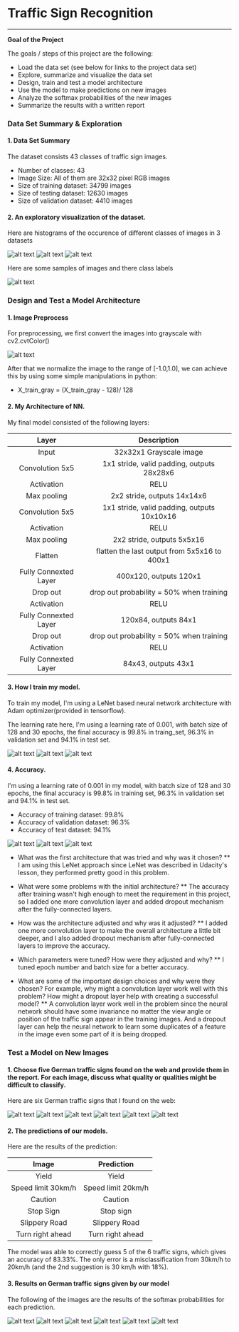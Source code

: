 # **Traffic Sign Recognition** 
---

**Goal of the Project**

The goals / steps of this project are the following:
* Load the data set (see below for links to the project data set)
* Explore, summarize and visualize the data set
* Design, train and test a model architecture
* Use the model to make predictions on new images
* Analyze the softmax probabilities of the new images
* Summarize the results with a written report


[//]: # (Image References)

[image1]: ./charts/train_data_count.png ""
[image2]: ./charts/test_data_count.png ""
[image3]: ./charts/valid_data_count.png ""
[image4]: ./charts/signs_sample.png ""
[image5]: ./charts/preprocess.png ""
[image6]: ./charts/train_accuracy.png ""
[image7]: ./charts/valid_accuracy.png ""
[image8]: ./charts/test_accuracy.png ""
[image9]: ./GermanSigns/general_caution.jpg ""
[image10]: ./GermanSigns/slippery_road.jpg ""
[image11]: ./GermanSigns/speed_limit_30.jpg ""
[image12]: ./GermanSigns/stop.jpg ""
[image13]: ./GermanSigns/turn_right_ahead.jpg ""
[image14]: ./GermanSigns/yield.jpg ""
[image15]: ./charts/german_result0.png ""
[image16]: ./charts/german_result1.png ""
[image17]: ./charts/german_result2.png ""
[image18]: ./charts/german_result3.png ""
[image19]: ./charts/german_result4.png ""
[image20]: ./charts/german_result5.png ""

### Data Set Summary & Exploration

#### 1. Data Set Summary

The dataset consists 43 classes of traffic sign images.
* Number of classes: 43
* Image Size: All of them are 32x32 pixel RGB images
* Size of training dataset: 34799 images
* Size of testing dataset: 12630 images
* Size of validation dataset: 4410 images

#### 2. An exploratory visualization of the dataset.

Here are histograms of the occurence of different classes of images in 3 datasets 

![alt text][image1]
![alt text][image2]
![alt text][image3]

Here are some samples of images and there class labels

![alt text][image4]


### Design and Test a Model Architecture

#### 1. Image Preprocess

For preprocessing, we first convert the images into grayscale with cv2.cvtColor()

![alt text][image5]

After that we normalize the image to the range of [-1.0,1.0], we can achieve this by using some simple manipulations in python: 
* X_train_gray = (X_train_gray - 128)/ 128


#### 2. My Architecture of NN.

My final model consisted of the following layers:

| Layer         		|     Description	        					| 
|:---------------------:|:---------------------------------------------:| 
| Input         		| 32x32x1 Grayscale image   					| 
| Convolution 5x5     	| 1x1 stride, valid padding, outputs 28x28x6 	|
| Activation			| RELU											|
| Max pooling	      	| 2x2 stride, outputs 14x14x6					|
| Convolution 5x5	    | 1x1 stride, valid padding, outputs 10x10x16	|
| Activation   			| RELU        									|
| Max pooling			| 2x2 stride, outputs 5x5x16					|
| Flatten				| flatten the last output from 5x5x16 to 400x1	|
| Fully Connexted Layer	| 400x120, outputs 120x1						|
| Drop out				| drop out probability = 50% when training		|
| Activation			| RELU											|
| Fully Connexted Layer	| 120x84, outputs 84x1							|
| Drop out				| drop out probability = 50% when training		|
| Activation			| RELU											|
| Fully Connexted Layer	| 84x43, outputs 43x1							|
 


#### 3. How I train my model.

To train my model, I'm using a LeNet based neural network architecture with Adam optimizer(provided in tensorflow).

The learning rate here, I'm using a learning rate of 0.001, with batch size of 128 and 30 epochs, the final accuracy is 99.8% in traing_set, 96.3% in validation set and 94.1% in test set.

![alt text][image6]
![alt text][image7]
![alt text][image8]


#### 4. Accuracy.

I'm using a learning rate of 0.001 in my model, with batch size of 128 and 30 epochs, the final accuracy is 99.8% in training set, 96.3% in validation set and 94.1% in test set.

* Accuracy of training dataset: 99.8%
* Accuracy of validation dataset: 96.3%
* Accuracy of test dataset: 94.1%

![alt text][image6]
![alt text][image7]
![alt text][image8]


* What was the first architecture that was tried and why was it chosen?
** I am using this LeNet approach since LeNet was described in Udacity's lesson, they performed pretty good in this problem.


* What were some problems with the initial architecture?
** The accuracy after training wasn't high enough to meet the requirement in this project, so I added one more convolution layer and added dropout mechanism after the fully-connected layers.


* How was the architecture adjusted and why was it adjusted?
** I added one more convolution layer to make the overall architecture a little bit deeper, and I also added dropout mechanism after fully-connected layers to improve the accuracy.

* Which parameters were tuned? How were they adjusted and why?
** I tuned epoch number and batch size for a better accuracy.

* What are some of the important design choices and why were they chosen? For example, why might a convolution layer work well with this problem? How might a dropout layer help with creating a successful model?
** A convolution layer work well in the problem since the neural network should have some invariance no matter the view angle or position of the traffic sign appear in the training images. And a dropout layer can help the neural network to learn some duplicates of a feature in the image even some part of it is being dropped.
 

### Test a Model on New Images

#### 1. Choose five German traffic signs found on the web and provide them in the report. For each image, discuss what quality or qualities might be difficult to classify.

Here are six German traffic signs that I found on the web:

![alt text][image9] ![alt text][image10] ![alt text][image11] 
![alt text][image12] ![alt text][image13] ![alt text][image14]


#### 2. The predictions of our models.

Here are the results of the prediction:

| Image			        |     Prediction	        					| 
|:---------------------:|:---------------------------------------------:| 
| Yield 	      		| Yield 	   									| 
| Speed limit 30km/h	| Speed limit 20km/h							|
| Caution				| Caution										|
| Stop Sign      		| Stop sign   									| 
| Slippery Road			| Slippery Road      							|
| Turn right ahead 		| Turn right ahead 				 				|


The model was able to correctly guess 5 of the 6 traffic signs, which gives an accuracy of 83.33%. The only error is a misclassification from 30km/h to 20km/h (and the 2nd suggestion is 30 km/h with 18%).

#### 3. Results on German traffic signs given by our model

The following of the images are the results of the softmax probabilities for each prediction.

![alt text][image15]
![alt text][image16]
![alt text][image17]
![alt text][image18]
![alt text][image19]
![alt text][image20]


